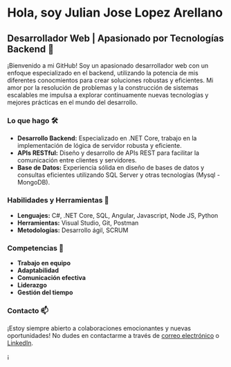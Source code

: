 # Hola, soy Julian Jose Lopez Arellano

## Desarrollador Web | Apasionado por Tecnologías Backend 🚀

¡Bienvenido a mi GitHub! Soy un apasionado desarrollador web con un enfoque especializado en el backend, utilizando la potencia de mis diferentes conocmientos para crear soluciones robustas y eficientes. Mi amor por la resolución de problemas y la construcción de sistemas escalables me impulsa a explorar continuamente nuevas tecnologías y mejores prácticas en el mundo del desarrollo.


### Lo que hago 🛠️

- **Desarrollo Backend:** Especializado en .NET Core, trabajo en la implementación de lógica de servidor robusta y eficiente.
- **APIs RESTful:** Diseño y desarrollo de APIs REST para facilitar la comunicación entre clientes y servidores.
- **Base de Datos:** Experiencia sólida en diseño de bases de datos y consultas eficientes utilizando SQL Server y otras tecnologías (Mysql - MongoDB).


### Habilidades y Herramientas 🚀

- **Lenguajes:** C#, .NET Core, SQL, Angular, Javascript, Node JS, Python
- **Herramientas:** Visual Studio, Git, Postman
- **Metodologías:** Desarrollo ágil, SCRUM

### Competencias 🚀

- **Trabajo en equipo**
- **Adaptabilidad**
- **Comunicación efectiva**
- **Liderazgo**
- **Gestión del tiempo**

### Contacto 📫

¡Estoy siempre abierto a colaboraciones emocionantes y nuevas oportunidades! No dudes en contactarme a través de [correo electrónico](mailto:tu@email.com) o [LinkedIn](https://www.linkedin.com/in/tuusuario/).

¡
